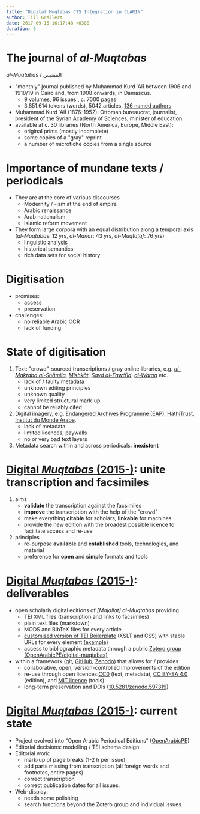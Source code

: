 ```yaml
---
title: "Digital Muqtabas CTS Integration in CLARIN"
author: Till Grallert
date: 2017-09-15 16:17:48 +0300
duration: 6
---
```


# The journal of *al-Muqtabas*

*al-Muqtabas* / المقتبس

- "monthly" journal published by Muḥammad Kurd ʿAlī between 1906 and 1918/19 in Cairo and, from 1908 onwards, in Damascus.
    + 9 volumes, 96 issues <!-- (at least 2 double issues),  -->, c. 7000 pages
    + 3.851.614 tokens (words), 5042 articles, [136 named authors](../assets/muqtabas_word-cloud.html)
- Muḥammad Kurd ʿAlī (1876-1952): Ottoman bureaucrat, journalist, president of the Syrian Academy of Sciences, minister of education. 
- available at c. 30 libraries (North America, Europe, Middle East): 
    + original prints (mostly incomplete)
    + some copies of a "gray" reprint
    + a number of microfiche copies from a single source

# Importance of mundane texts / periodicals

- They are at the core of various discourses
    + Modernity / -ism at the end of empire
    + Arabic renaissance
    + Arab nationalism
    + Islamic reform movement
- They form large corpora with an equal distribution along a temporal axis (*al-Muqtabas*: 12 yrs, *al-Manār*: 43 yrs, *al-Muqtaṭaf*: 76 yrs)
    + linguistic analysis
    + historical semantics
    + rich data sets for social history

# Digitisation

- promises:
    + access
    + preservation
- challenges:
    - no reliable Arabic OCR
    - lack of funding

# State of digitisation

1. Text: "crowd"-sourced transcriptions / gray online libraries, e.g. [*al-Maktaba al-Shāmila*](http://shamela.ws/index.php/book/26523), [*Mishkāt*](http://almeshkat.net/), [*Ṣayd al-Fawāʾid*](http://saaid.net/), [*al-Waraq*](http://www.alwaraq.net/) etc.
    + lack of / faulty metadata
    + unknown editing principles
    + unknown quality
    + very limited structural mark-up
    + cannot be reliably cited 
2. Digital imagery, e.g. [Endangered Archives Programme (EAP)](http://eap.bl.uk/database/overview_project.a4d?projID=EAP119;r=63), [HathiTrust](http://catalog.hathitrust.org/Record/100658549), [Institut du Monde Arabe](http://ima.bibalex.org/IMA/presentation/periodic/list.jsf?pid=9C82C139F9785E99D30089727B40A269).
    + lack of metadata
    + limited licences, paywalls
    + no or very bad text layers
3. Metadata search within and across periodicals: **inexistent**

# [Digital *Muqtabas* (2015-)](https://www.github.com/tillgrallert/digital-muqtabas): unite transcription and facsimiles

1. aims
    + **validate** the transcription against the facsimiles
    - **improve** the transcription with the help of the "crowd"
    - make everything **citable** for scholars, **linkable** for machines
    - provide the new edition with the broadest possible licence to facilitate access and re-use 
2. principles
    - re-purpose **available** and **established** tools, technologies, and material
    - preference for **open** and **simple** formats and tools

# [Digital *Muqtabas* (2015-)](https://www.github.com/tillgrallert/digital-muqtabas): deliverables

- open scholarly digital editions of *[Majallat] al-Muqtabas* <!-- and *al-Ḥaqāʾiq* --> providing
    + TEI XML files (transcription and links to facsimiles)
    + plain text files (markdown)
    + MODS and BibTeX files for every article
    + [customised version of TEI Boilerplate](https://github.com/tillgrallert/tei-boilerplate-arabic-editions) (XSLT and CSS) with stable URLs for every element ([example](https://rawgit.com/tillgrallert/digital-muqtabas/master/xml/oclc_4770057679-i_61.TEIP5.xml))
    + access to bibliographic metadata through a public [Zotero group (OpenArabicPE/digital-muqtabas)](https://www.zotero.org/groups/904125/openarabicpe/items/collectionKey/8SINFUW9)
- within a framework (git, [GitHub](https://github.com/tillgrallert/digital-muqtabas), [Zenodo](https://zenodo.org)) that allows for / provides
    + collaborative, open, version-controlled improvements of the edition
    + re-use through open licences:[CC0](https://creativecommons.org/publicdomain/zero/1.0/) (text, metadata), [CC BY-SA 4.0](http://creativecommons.org/licenses/by-sa/4.0/) (edition), and [MIT licence](https://en.wikipedia.org/wiki/MIT_License) (tools)
    + long-term preservation and DOIs ([10.5281/zenodo.597319](https://doi.org/10.5281/zenodo.597319))

# [Digital *Muqtabas* (2015-)](https://www.github.com/tillgrallert/digital-muqtabas): current state

- Project evolved into "Open Arabic Periodical Editions" ([OpenArabicPE](https://openarabicpe.github.io))
- Editorial decisions: modelling / TEI schema design
    <!-- + mark-up of some text features has not yet been decided -->
- Editorial work: 
    + mark-up of page breaks (1-2 h per issue)
    + add parts missing from transcription (all foreign words and footnotes, entire pages)
    + correct transcription
    + correct publication dates for all issues.
- Web-display:
    + needs some polishing
    + search functions beyond the Zotero group and individual issues

